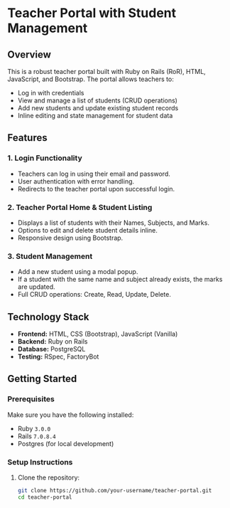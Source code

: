 # Teacher Portal with Student Management

## Overview

This is a robust teacher portal built with Ruby on Rails (RoR), HTML, JavaScript, and Bootstrap. The portal allows teachers to:

- Log in with credentials
- View and manage a list of students (CRUD operations)
- Add new students and update existing student records
- Inline editing and state management for student data

## Features

### 1. **Login Functionality**
- Teachers can log in using their email and password.
- User authentication with error handling.
- Redirects to the teacher portal upon successful login.

### 2. **Teacher Portal Home & Student Listing**
- Displays a list of students with their Names, Subjects, and Marks.
- Options to edit and delete student details inline.
- Responsive design using Bootstrap.

### 3. **Student Management**
- Add a new student using a modal popup.
- If a student with the same name and subject already exists, the marks are updated.
- Full CRUD operations: Create, Read, Update, Delete.

## Technology Stack

- **Frontend:** HTML, CSS (Bootstrap), JavaScript (Vanilla)
- **Backend:** Ruby on Rails
- **Database:** PostgreSQL
- **Testing:** RSpec, FactoryBot

## Getting Started

### Prerequisites

Make sure you have the following installed:

- Ruby `3.0.0`
- Rails `7.0.8.4`
- Postgres (for local development)

### Setup Instructions

1. Clone the repository:
   ```bash
   git clone https://github.com/your-username/teacher-portal.git
   cd teacher-portal

